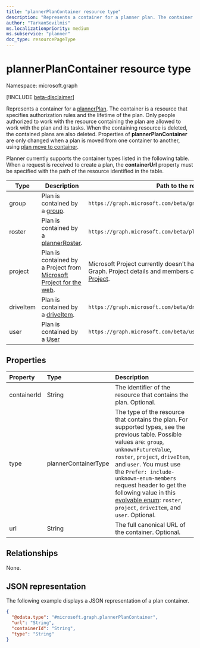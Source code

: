 ```yaml
---
title: "plannerPlanContainer resource type"
description: "Represents a container for a planner plan. The container is a resource that specifies authorization rules and the lifetime of the plan."
author: "TarkanSevilmis"
ms.localizationpriority: medium
ms.subservice: "planner"
doc_type: resourcePageType
---
```


# plannerPlanContainer resource type

Namespace: microsoft.graph

[!INCLUDE [beta-disclaimer](../../includes/beta-disclaimer.md)]

Represents a container for a [plannerPlan](plannerPlan.md). The container is a resource that specifies authorization rules and the lifetime of the plan. Only people authorized to work with the resource containing the plan are allowed to work with the plan and its tasks. When the containing resource is deleted, the contained plans are also deleted. Properties of **plannerPlanContainer** are only changed when a plan is moved from one container to another, using [plan move to container](../api/plannerplan-movetocontainer.md).

Planner currently supports the container types listed in the following table. When a request is received to create a plan, the **containerUrl** property must be specified with the path of the resource identified in the table.

|Type|Description|Path to the resource|
|----|-----------|--------------------|
|group| Plan is contained by a [group](group.md).| `https://graph.microsoft.com/beta/groups/<id>` |
|roster| Plan is contained by a [plannerRoster](plannerroster.md). | `https://graph.microsoft.com/beta/planner/rosters/<id>` |
|project| Plan is contained by a Project from [Microsoft Project for the web](/project-for-the-web/projectforweb-admin-home). | Microsoft Project currently doesn't have a resource path on Microsoft Graph. Project details and members can be managed from [Microsoft Project](https://project.microsoft.com). |
|driveItem| Plan is contained by a [driveItem](driveitem.md). | `https://graph.microsoft.com/beta/drives/<driveId>/items/<itemId>`|
|user| Plan is contained by a [User](user.md) | `https://graph.microsoft.com/beta/users/<id>` |

## Properties
|Property|Type|Description|
|:---|:---|:---|
|containerId|String|The identifier of the resource that contains the plan. Optional.|
|type|plannerContainerType|The type of the resource that contains the plan. For supported types, see the previous table. Possible values are: `group`, `unknownFutureValue`, `roster`, `project`, `driveItem`, and `user`. You must use the `Prefer: include-unknown-enum-members` request header to get the following value in this [evolvable enum](/graph/best-practices-concept#handling-future-members-in-evolvable-enumerations): `roster`, `project`, `driveItem`, and `user`. Optional.|
|url|String|The full canonical URL of the container. Optional.|

## Relationships
None.

## JSON representation
The following example displays a JSON representation of a plan container.

<!-- {
  "blockType": "resource",
  "@odata.type": "microsoft.graph.plannerPlanContainer"
}
-->
``` json
{
  "@odata.type": "#microsoft.graph.plannerPlanContainer",
  "url": "String",
  "containerId": "String",
  "type": "String"
}
```

